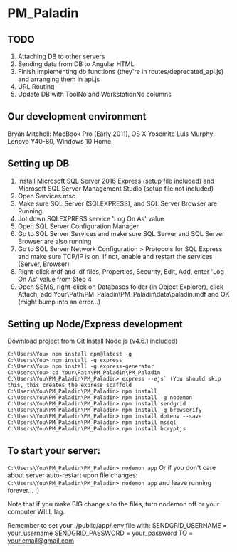 # PM_Paladin

## TODO
1. Attaching DB to other servers
2. Sending data from DB to Angular HTML
3. Finish implementing db functions (they're in routes/deprecated_api.js) and arranging them in api.js
4. URL Routing
5. Update DB with ToolNo and WorkstationNo columns

## Our development environment
Bryan Mitchell: MacBook Pro (Early 2011), OS X Yosemite
Luis Murphy: Lenovo Y40-80, Windows 10 Home

## Setting up DB
1. Install Microsoft SQL Server 2016 Express (setup file included) and Microsoft SQL Server Management Studio (setup file not included)
2. Open Services.msc
3. Make sure SQL Server (SQLEXPRESS), and SQL Server Browser are Running
4. Jot down SQLEXPRESS service 'Log On As' value
4. Open SQL Server Configuration Manager 
5. Go to SQL Server Services and make sure SQL Server and SQL Server Browser are also running
6. Go to SQL Server Network Configuration > Protocols for SQL Express and make sure TCP/IP is on. If not, enable and restart the services (Server, Browser)
7. Right-click mdf and ldf files, Properties, Security, Edit, Add, enter 'Log On As' value from Step 4
8. Open SSMS, right-click on Databases folder (in Object Explorer), click Attach, add Your\Path\PM_Paladin\PM_Paladin\data\paladin.mdf and OK (might bump into an error...)

## Setting up Node/Express development
Download project from Git
Install Node.js (v4.6.1 included)
```
C:\Users\You> npm install npm@latest -g
C:\Users\You> npm install -g express
C:\Users\You> npm install -g express-generator
C:\Users\You> cd Your\Path\PM_Paladin\PM_Paladin
C:\Users\You\PM_Paladin\PM_Paladin> express --ejs` (You should skip this, this creates the express scaffold
C:\Users\You\PM_Paladin\PM_Paladin> npm install
C:\Users\You\PM_Paladin\PM_Paladin> npm install -g nodemon
C:\Users\You\PM_Paladin\PM_Paladin> npm install sendgrid
C:\Users\You\PM_Paladin\PM_Paladin> npm install -g browserify
C:\Users\You\PM_Paladin\PM_Paladin> npm install dotenv --save
C:\Users\You\PM_Paladin\PM_Paladin> npm install mssql
C:\Users\You\PM_Paladin\PM_Paladin> npm install bcryptjs
```

## To start your server:
`C:\Users\You\PM_Paladin\PM_Paladin> nodemon app`
Or if you don't care about server auto-restart upon file changes:
`C:\Users\You\PM_Paladin\PM_Paladin> nodemon app`
and leave running forever... :)

Note that if you make BIG changes to the files, turn nodemon off or your computer WILL lag.

Remember to set your ./public/app/.env file with:
SENDGRID_USERNAME = your_username
SENDGRID_PASSWORD = your_password
TO = your.email@gmail.com